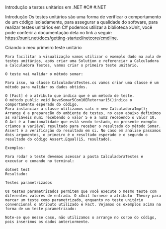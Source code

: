 Introdução a testes unitários em .NET
    #C#
    #.NET

Introdução
    Os testes unitários são uma forma de verificar o comportamento de um código isoladamente, para assegurar a qualidade do software, para realizar testes unitários em C# podemos utilizar a biblioteca xUnit, você pode conferir a documentação dela no link a seguir: https://xunit.net/docs/getting-started/netcore/cmdline.

Criando o meu primeiro teste unitário

    Para facilitar a visualização vamos utilizar o exemplo dado na aula de testes unitários, após criar uma Solution e referenciar a Calculadora a Calculadora Testes, vamos criar o primeiro teste unitário.

    O teste vai validar o método somar:

    Para isso, na classe CalculadoraTestes.cs vamos criar uma classe é um método para validar os dados obtidos.

    O [Fact] é o atributo que indica que é um método de teste.
    O método public void DeveSomar5Com10ERetornar15()indica o comportamento esperado do código.
    Para instanciar a classe utilizamos calc = new CalculadoraImp();
    Arrange é a preparação do ambiente de testes, no caso abaixo definimos as variáveis num1 recebendo o valor 5 e a num2 recebendo o valor 10.
    O Act é a funcionalidade que está sendo testado, no presente exemplo criamos a variável resultado para receber o resultado do método Somar.
    Assert é a verificação do resultado em si. No caso em análise passamos dois argumentos, o primeiro é o resultado esperado e o segundo o resultado do código Assert.Equal(15, resultado).

    Exemplos:

    Para rodar o teste devemos acessar a pasta CalculadoraTestes e executar o comando no terminal:

    dotnet test
    Resultado:

    Testes parametrizados

    Os testes parametrizados permitem que você execute o mesmo teste com diferentes valores de entrada. O xUnit fornece o atributo  Theory para marcar um teste como parametrizado, enquanto no teste unitário convencional o atributo utilizado é Fact. Vejamos os exemplos acima na forma de um teste parametrizado:

    Note-se que nesse caso, não utilizamos o arrange no corpo do código, pois inserimos os dados anteriormente.